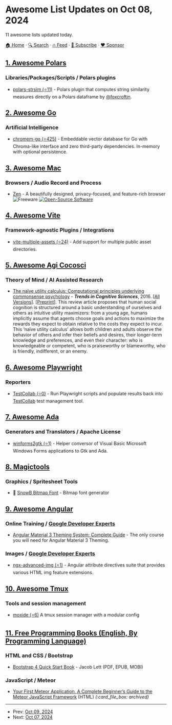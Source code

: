 # Awesome List Updates on Oct 08, 2024

11 awesome lists updated today.

[🏠 Home](/README.md) · [🔍 Search](https://www.trackawesomelist.com/search/) · [🔥 Feed](https://www.trackawesomelist.com/rss.xml) · [📮 Subscribe](https://trackawesomelist.us17.list-manage.com/subscribe?u=d2f0117aa829c83a63ec63c2f&id=36a103854c) · [❤️  Sponsor](https://github.com/sponsors/theowenyoung)



## [1. Awesome Polars](/content/ddotta/awesome-polars/README.md)

### Libraries/Packages/Scripts / Polars plugins

*   [polars-strsim (⭐11)](https://github.com/foxcroftjn/polars-strsim) - Polars plugin that computes string similarity measures directly on a Polars dataframe by [@foxcroftjn](https://github.com/foxcroftjn).

## [2. Awesome Go](/content/avelino/awesome-go/README.md)

### Artificial Intelligence

*   [chromem-go (⭐425)](https://github.com/philippgille/chromem-go) - Embeddable vector database for Go with Chroma-like interface and zero third-party dependencies. In-memory with optional persistence.

## [3. Awesome Mac](/content/jaywcjlove/awesome-mac/README.md)

### Browsers / Audio Record and Process

*   [Zen](https://zen-browser.app/) - A beautifully designed, privacy-focused, and feature-rich browser ![Freeware](https://jaywcjlove.github.io/sb/ico/min-free.svg "Freeware") [![Open-Source Software](https://jaywcjlove.github.io/sb/ico/min-oss.svg "Open Source Software")](https://github.com/zen-browser/desktop)

## [4. Awesome Vite](/content/vitejs/awesome-vite/README.md)

### Framework-agnostic Plugins / Integrations

*   [vite-multiple-assets (⭐24)](https://github.com/nguyenbatranvan/vite-multiple-assets) - Add support for multiple public asset directories.

## [5. Awesome Agi Cocosci](/content/YuzheSHI/awesome-agi-cocosci/README.md)

### Theory of Mind / AI Assisted Research

*   [The naïve utility calculus: Computational principles underlying commonsense psychology](https://www.cell.com/trends/cognitive-sciences/fulltext/S1364-6613\(16\)30053-5) - ***Trends in Cognitive Sciences***, 2016. \[[All Versions](https://scholar.google.com/scholar?cluster=6894095575934067763)]. \[[Preprint](http://sll.stanford.edu/docs/2016_JaraEttinger_Gweon_Schulz_Tenenbaum_TiCS.pdf)]. This review article proposes that human social cognition is structured around a basic understanding of ourselves and others as intuitive utility maximizers: from a young age, humans implicitly assume that agents choose goals and actions to maximize the rewards they expect to obtain relative to the costs they expect to incur. This ‘naïve utility calculus’ allows both children and adults observe the behavior of others and infer their beliefs and desires, their longer-term knowledge and preferences, and even their character: who is knowledgeable or competent, who is praiseworthy or blameworthy, who is friendly, indifferent, or an enemy.

## [6. Awesome Playwright](/content/mxschmitt/awesome-playwright/README.md)

### Reporters

*   [TestCollab (⭐0)](https://github.com/TCSoftInc/playwright-integration) - Run Playwright scripts and populate results back into [TestCollab](https://testcollab.com) test management tool.

## [7. Awesome Ada](/content/ohenley/awesome-ada/README.md)

### Generators and Translators / Apache License

*   [winforms2gtk (⭐1)](https://github.com/fdesp87/winforms2gtk) - Helper conversor of Visual Basic Microsoft Windows Forms applications to Gtk and Ada.

## [8. Magictools](/content/ellisonleao/magictools/README.md)

### Graphics / Spritesheet Tools

*   :tada: [SnowB Bitmap Font](https://snowb.org/) - Bitmap font generator

## [9. Awesome Angular](/content/PatrickJS/awesome-angular/README.md)

### Online Training / [Google Developer Experts](https://developers.google.com/experts/all/technology/web-technologies)

*   [Angular Material 3 Theming System: Complete Guide](https://angular-material.dev/courses/overview/m3-ng-components) - The only course you will need for Angular Material 3 Theming.

### Images / [Google Developer Experts](https://developers.google.com/experts/all/technology/web-technologies)

*   [ngx-advanced-img (⭐1)](https://github.com/bmartinson/ngx-advanced-img) - Angular attribute directives suite that provides various HTML img feature extensions.

## [10. Awesome Tmux](/content/rothgar/awesome-tmux/README.md)

### Tools and session management

*   [moxide (⭐6)](https://github.com/dlurak/moxide) A tmux session manager with a modular config

## [11. Free Programming Books (English, By Programming Language)](/content/EbookFoundation/free-programming-books/README.md)

### HTML and CSS / Bootstrap

*   [Bootstrap 4 Quick Start Book](https://bootstrapclasses.com/shop/bootstrap-quick-start) - Jacob Lett (PDF, EPUB, MOBI)

### JavaScript / Meteor

*   [Your First Meteor Application, A Complete Beginner’s Guide to the Meteor JavaScript Framework](https://web.archive.org/web/20230815173101/http://meteortips.com/first-meteor-tutorial/) (HTML) *(:card\_file\_box: archived)*

---

- Prev: [Oct 09, 2024](/content/2024/10/09/README.md)
- Next: [Oct 07, 2024](/content/2024/10/07/README.md)